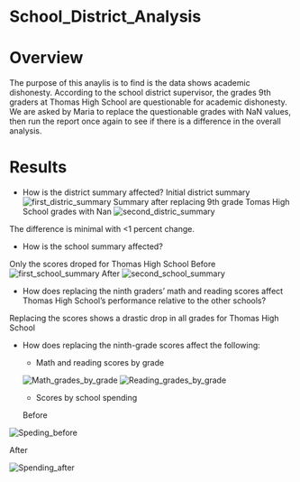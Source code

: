 # School_District_Analysis

# Overview
The purpose of this anaylis is to find is the data shows academic dishonesty. According to the school district supervisor, the grades 9th graders at Thomas High School are questionable for academic dishonesty. We are asked by Maria to replace the questionable grades with NaN values, then run the report once again to see if there is a difference in the overall analysis.

# Results
* How is the district summary affected?
Initial district summary
![first_distric_summary](https://user-images.githubusercontent.com/95899763/151753659-3405dadb-ffce-494d-a4e8-20544d71d954.PNG)
Summary after replacing 9th grade Tomas High School grades with Nan
![second_distric_summary](https://user-images.githubusercontent.com/95899763/151753449-19f24c45-d9e2-4306-8fc1-3267afb4e0b4.PNG)

The difference is minimal with <1 percent change.

* How is the school summary affected?

Only the scores droped for Thomas High School
Before
![first_school_summary](https://user-images.githubusercontent.com/95899763/151754289-def3958a-0939-41a8-8087-da4ca4000ec2.PNG)
After
![second_school_summary](https://user-images.githubusercontent.com/95899763/151754326-4aa97465-e707-4031-988c-91431c9c62ad.PNG)

* How does replacing the ninth graders’ math and reading scores affect Thomas High School’s performance relative to the other schools?

Replacing the scores shows a drastic drop in all grades for Thomas High School


* How does replacing the ninth-grade scores affect the following:
  * Math and reading scores by grade
  
  ![Math_grades_by_grade](https://user-images.githubusercontent.com/95899763/151755348-98c3b147-9332-4831-aa89-d57bfe98fcea.PNG)
  ![Reading_grades_by_grade](https://user-images.githubusercontent.com/95899763/151755400-ac26b63c-e13d-4c5e-896c-02c5eaa8c510.PNG)
  
   * Scores by school spending
   
  Before 
  
 ![Speding_before](https://user-images.githubusercontent.com/95899763/151755991-3611915a-033a-468b-aa97-b37bf9a729b5.PNG)
 
  After
  
  ![Spending_after](https://user-images.githubusercontent.com/95899763/151756132-31865ea5-8e90-4f94-9b80-5641595a1420.PNG)
